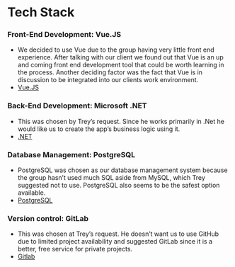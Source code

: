 # Tech Stack

### Front-End Development: Vue.JS
* We decided to use Vue due to the group having very little front end experience. After talking with our client we found out that Vue is an up and coming front end development tool that could be worth learning in the process. Another deciding factor was the fact that Vue is in discussion to be integrated into our clients work environment. 
* [Vue.JS](https://vuejs.org)

### Back-End Development: Microsoft .NET
* This was chosen by Trey’s request. Since he works primarily in .Net he would like us to create the app’s business logic using it.
* [.NET](https://dotnet.microsoft.com/learn/dotnet/hello-world-tutorial/intro?&ef_id=EAIaIQobChMIseqe8a--7AIVhsDACh1VFg_sEAAYASAAEgIQyvD_BwE:G:s&_aid=2100747&OCID=AID2100747_SEM_EAIaIQobChMIseqe8a--7AIVhsDACh1VFg_sEAAYASAAEgIQyvD_BwE:G:s)

### Database Management: PostgreSQL
* PostgreSQL was chosen as our database management system because the group hasn’t used much SQL aside from MySQL, which Trey suggested not to use. PostgreSQL also seems to be the safest option available. 
* [PostgreSQL](https://www.postgresql.org)

### Version control: GitLab
* This was chosen at Trey’s request. He doesn’t want us to use GitHub due to limited project availability and suggested GitLab since it is a better, free service for private projects.
* [Gitlab](https://about.gitlab.com)
